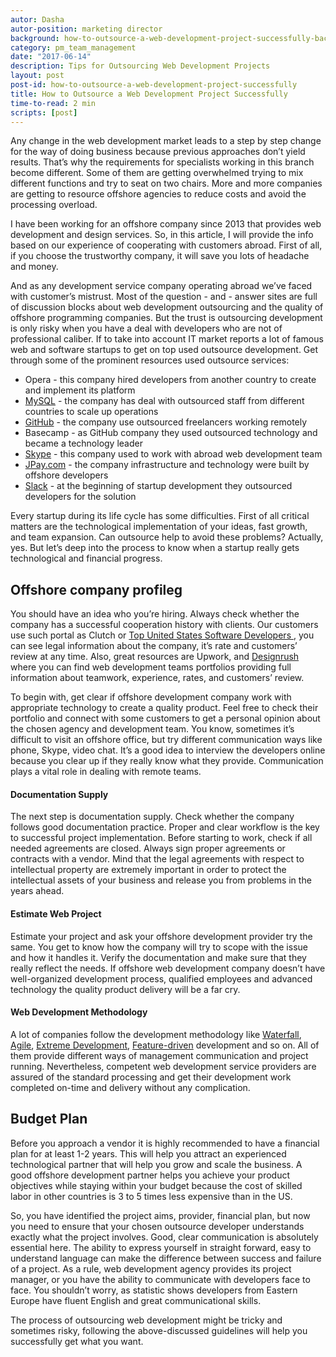 ```yaml
---
autor: Dasha
autor-position: marketing director
background: how-to-outsource-a-web-development-project-successfully-back
category: pm_team_management
date: "2017-06-14"
description: Tips for Outsourcing Web Development Projects
layout: post
post-id: how-to-outsource-a-web-development-project-successfully
title: How to Outsource a Web Development Project Successfully
time-to-read: 2 min
scripts: [post]
---
```


Any change in the web development market leads to a step by step change for the way of doing business because previous approaches don’t yield results. That’s why the requirements for specialists working in this branch become different. Some of them are getting overwhelmed trying to mix different functions and try to seat on two chairs. More and more companies are getting to resource offshore agencies to reduce costs and avoid the processing overload. 

I have been working for an offshore company since 2013 that provides web development and design services. So, in this article, I will provide the info based on our experience of cooperating with customers abroad. First of all, if you choose the trustworthy company, it will save you lots of headache and money. 

And as any development service company operating abroad we’ve faced with customer’s mistrust. Most of the question - and - answer sites are full of discussion blocks about web development outsourcing and the quality of offshore programming companies. But the trust is outsourcing development is only risky when you have a deal with developers who are not of professional caliber.
If to take into account IT market  reports a lot of famous web and software startups to get on top used outsource development. Get through some of the prominent resources used outsource services:
* Opera - this company hired developers from another country to create and implement its platform
* [MySQL](https://www.mysql.com/) - the company has deal with outsourced staff from different countries to scale up operations
* [GitHub](https://github.com/) - the company use outsourced freelancers working remotely
* Basecamp - as GitHub company they used outsourced technology and became a technology leader
* [Skype](https://www.skype.com/) - this company used to work with abroad web development team
* [JPay.com](http://jpay.com/) - the company infrastructure and technology were built by offshore developers
* [Slack](https://slack.com/) - at the beginning of startup development they outsourced developers for the solution

Every startup during its life cycle has some difficulties. First of all critical matters are the technological implementation of your ideas, fast growth, and team expansion. Can outsource help to avoid these problems? Actually, yes. But let’s deep into the process to know when a startup really gets technological and financial progress.

## Offshore company profileg

You should have an idea who you’re hiring. Always check whether the company has a successful cooperation history with clients. Our customers use such portal as Clutch or [Top United States Software Developers ](https://www.softwaredevelopmentcompany.co/software-development-companies-us/), you can see legal information about the company, it’s rate and customers’ review at any time. Also, great resources are Upwork, and [Designrush](https://www.designrush.com/agency/ruby-on-rails) where you can find web development teams portfolios providing full information about teamwork, experience, rates, and customers’ review. 

To begin with, get clear if offshore development company work with appropriate technology to create a quality product. Feel free to check their portfolio and connect with some customers to get a personal opinion about the chosen agency and development team. You know, sometimes it’s difficult to visit an offshore office, but try different communication ways like phone, Skype, video chat. It’s a good idea to interview the developers online because you clear up if they really know what they provide. Communication plays a vital role in dealing with remote teams. 

#### Documentation Supply

The next step is documentation supply. Check whether the company follows good documentation practice. Proper and clear workflow is the key to successful project implementation. Before starting to work, check if all needed agreements are closed. Always sign proper agreements or contracts with a vendor. Mind that the legal agreements with respect to intellectual property are extremely important in order to protect the intellectual assets of your business and release you from problems in the years ahead.

#### Estimate Web Project

Estimate your project and ask your offshore development provider try the same. You get to know how the company will try to scope with the issue and how it handles it. Verify the documentation and make sure that they really reflect the needs. If offshore web development company doesn’t have well-organized development process, qualified employees and advanced technology the quality product delivery will be a far cry. 

#### Web Development Methodology

A lot of companies follow the development methodology like [Waterfall](https://en.wikipedia.org/wiki/Waterfall_model), [Agile](https://en.wikipedia.org/wiki/Agile_software_development), [Extreme Development](https://blog.active-bridge.com/extreme-programming-principals-for-web-development#post), [Feature-driven](https://en.wikipedia.org/wiki/Feature-driven_development) development and so on. All of them provide different ways of management communication and project running. Nevertheless, competent web development service providers are assured of the standard processing and get their development work completed on-time and delivery without any complication.

## Budget Plan

Before you approach a vendor it is highly recommended to have a financial plan for at least 1-2 years. This will help you attract an experienced technological partner that will help you grow and scale the business. A good offshore development partner helps you achieve your product objectives while staying within your budget because the cost of skilled labor in other countries is 3 to 5 times less expensive than in the US.

So, you have identified the project aims, provider, financial plan, but now you need to ensure that your chosen outsource developer understands exactly what the project involves. Good, clear communication is absolutely essential here. The ability to express yourself in straight forward, easy to understand language can make the difference between success and failure of a project. As a rule, web development agency provides its project manager, or you have the ability to communicate with developers face to face. You shouldn’t worry, as statistic shows developers from Eastern Europe have fluent English and great communicational skills.

The process of outsourcing web development might be tricky and sometimes risky, following the above-discussed guidelines will help you successfully get what you want.
